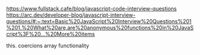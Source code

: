 <!-- @format -->

https://www.fullstack.cafe/blog/javascript-code-interview-questions
https://arc.dev/developer-blog/javascript-interview-questions/#:~:text=Basic%20JavaScript%20Interview%20Questions%201%201.%20What%20are,are%20anonymous%20functions%20in%20JavaScript%3F%20...%20More%20items

this.
coercions
array functionality
